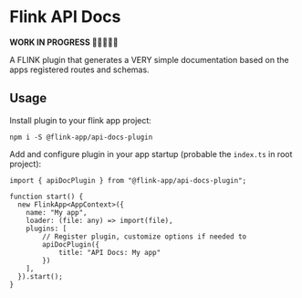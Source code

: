 # Flink API Docs

**WORK IN PROGRESS 👷‍♀️👷🏻‍♂️**

A FLINK plugin that generates a VERY simple documentation based on the apps
registered routes and schemas.

## Usage

Install plugin to your flink app project:

```
npm i -S @flink-app/api-docs-plugin
```

Add and configure plugin in your app startup (probable the `index.ts` in root project):

```
import { apiDocPlugin } from "@flink-app/api-docs-plugin";

function start() {
  new FlinkApp<AppContext>({
    name: "My app",
    loader: (file: any) => import(file),
    plugins: [
        // Register plugin, customize options if needed to
        apiDocPlugin({
            title: "API Docs: My app"
        })
    ],
  }).start();
}

```
